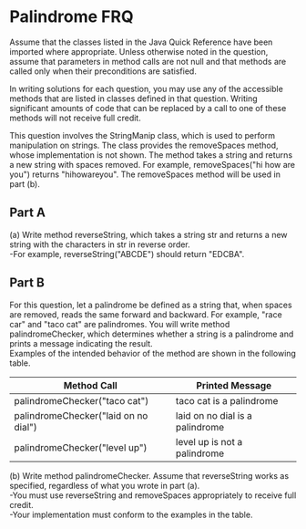 
# Palindrome FRQ 
Assume that the classes listed in the Java Quick Reference have been imported where appropriate.
Unless otherwise noted in the question, assume that parameters in method calls are not null and that 
methods are called only when their preconditions are satisfied.

In writing solutions for each question, you may use any of the accessible methods that are listed in 
classes defined in that question. Writing significant amounts of code that can be replaced by a call 
to one of these methods will not receive full credit.

This question involves the StringManip class, which is used to perform manipulation on strings.
The class provides the removeSpaces method, whose implementation is not shown. The method takes a 
string and returns a new string with spaces removed. For example, removeSpaces("hi how are you") 
returns "hihowareyou". The removeSpaces method will be used in part (b).

## Part A
(a) Write method reverseString, which takes a string str and returns a new string with the characters in str in reverse order.   
   -For example, reverseString("ABCDE") should return "EDCBA".


## Part B
For this question, let a palindrome be defined as a string that, when spaces are removed, reads the same forward and backward. For example, "race car" and "taco cat" are palindromes. You will write method palindromeChecker, which determines whether a string is a palindrome and prints a message indicating the result.   
Examples of the intended behavior of the method are shown in the following table.  

| Method Call | Printed Message |
| ----------- | --------------- |
| palindromeChecker("taco cat") | taco cat is a palindrome | 
| palindromeChecker("laid on no dial") | laid on no dial is a palindrome | 
| palindromeChecker("level up") | level up is not a palindrome | 
 
(b) Write method palindromeChecker. Assume that reverseString works as specified, regardless of what you wrote in part (a).   
   -You must use reverseString and removeSpaces appropriately to receive full credit.     
   -Your implementation must conform to the examples in the table.  
